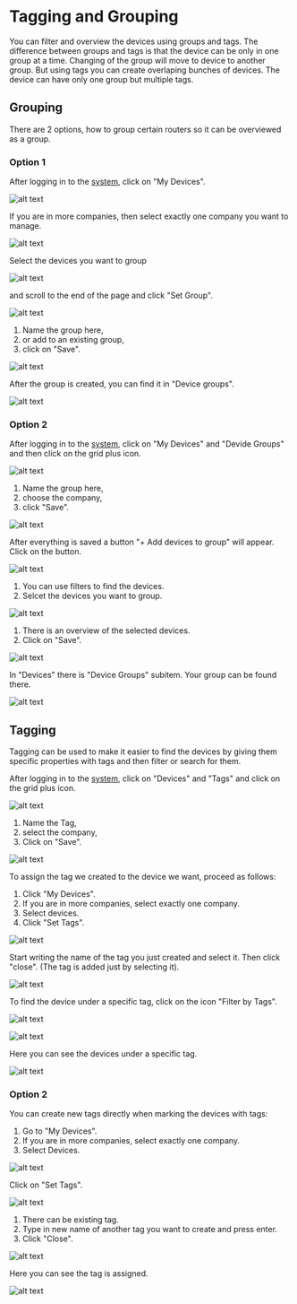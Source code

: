 # Tagging and Grouping

You can filter and overview the devices using groups and tags. The difference between groups and tags is that the device can be only in one group at a time. Changing of the group will move to device to another group. But using tags you can create overlaping bunches of devices. The device can have only one group but multiple tags.

## Grouping
There are 2 options, how to group certain routers so it can be overviewed as a group.

### Option 1

After logging in to the [system](https://wadmp.com), click on "My Devices".

![alt text](./111.png)

If you are in more companies, then select exactly one company you want to manage.


![alt text](./2.png)

Select the devices you want to group

![alt text](../images/explanations-discussions/Grouping-and-tagging/3.png)

and scroll to the end of the page and click "Set Group".

![alt text](../images/explanations-discussions/Grouping-and-tagging/4.png)

1. Name the group here,
2. or add to an existing group,
3. click on "Save".


![alt text](./55.png)

After the group is created, you can find it in "Device groups".

![alt text](./66.png)

### Option 2

After logging in to the [system](https://wadmp.com), click on "My Devices" and "Devide Groups" and then click on the grid plus icon.

![alt text](./A1.png)


1. Name the group here,
2. choose the company,
3. click "Save".

![alt text](./A2.png)

After everything is saved a button "+ Add devices to group" will appear. Click on the button.

![alt text](./A3.png)

1. You can use filters to find the devices.
2. Selcet the devices you want to group.

![alt text](./A4.png)

1. There is an overview of the selected devices.
3. Click on "Save".

![alt text](./A5.png)

In "Devices" there is "Device Groups" subitem. Your group can be found there.

![alt text](./A6.png)


## Tagging

Tagging can be used to make it easier to find the devices by giving them specific properties with tags and then filter or search for them.

After logging in to the [system](https://wadmp.com), click on "Devices" and "Tags" and click on the grid plus icon.

![alt text](./TG1.png)

1. Name the Tag,
2. select the company,
3. Click on "Save".

![alt text](./TG2.png)

To assign the tag we created to the device we want, proceed as follows:

1. Click "My Devices".
2. If you are in more companies, select exactly one company.
3. Select devices.
4. Click "Set Tags".

![alt text](./TG4.png)

Start writing the name of the tag you just created and select it. Then click "close". (The tag is added just by selecting it).

![alt text](./TG5.png)

To find the device under a specific tag, click on the icon "Filter by Tags".

![alt text](./TG6.png)

![alt text](./TG7.png)
 
 Here you can see the devices under a specific tag.

![alt text](./TG8.png)


### Option 2

You can create new tags directly when marking the devices with tags:

1. Go to "My Devices".
2. If you are in more companies, select exactly one company.
3. Select Devices.

![alt text](./C1.png)

Click on "Set Tags".

![alt text](./C2.png)

1. There can be existing tag.
2. Type in new name of another tag you want to create and press enter.
3. Click "Close".

![alt text](./C3.png)

Here you can see the tag is assigned.

![alt text](./C4.png)